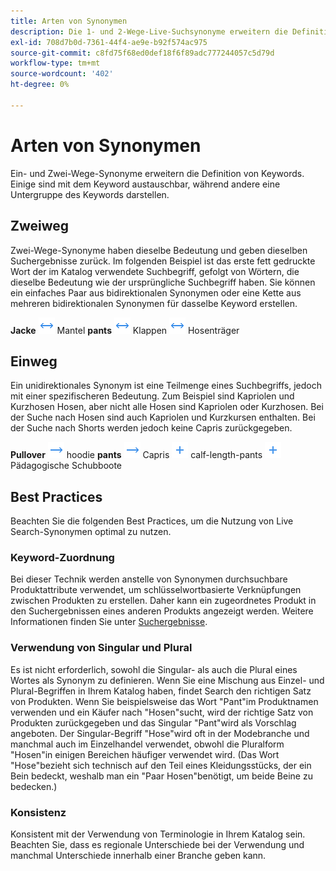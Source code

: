 ```yaml
---
title: Arten von Synonymen
description: Die 1- und 2-Wege-Live-Suchsynonyme erweitern die Definition von Keywords.
exl-id: 708d7b0d-7361-44f4-ae9e-b92f574ac975
source-git-commit: c8fd75f68ed0def18f6f89adc777244057c5d79d
workflow-type: tm+mt
source-wordcount: '402'
ht-degree: 0%

---
```


# Arten von Synonymen

Ein- und Zwei-Wege-Synonyme erweitern die Definition von Keywords. Einige sind mit dem Keyword austauschbar, während andere eine Untergruppe des Keywords darstellen.

## Zweiweg

Zwei-Wege-Synonyme haben dieselbe Bedeutung und geben dieselben Suchergebnisse zurück. Im folgenden Beispiel ist das erste fett gedruckte Wort der im Katalog verwendete Suchbegriff, gefolgt von Wörtern, die dieselbe Bedeutung wie der ursprüngliche Suchbegriff haben. Sie können ein einfaches Paar aus bidirektionalen Synonymen oder eine Kette aus mehreren bidirektionalen Synonymen für dasselbe Keyword erstellen.

**Jacke** ![Zweiwegauswahl](assets/btn-two-way.png) Mantel
**pants** ![Zweiwegauswahl](assets/btn-two-way.png) Klappen ![Zweiwegauswahl](assets/btn-two-way.png) Hosenträger

## Einweg

Ein unidirektionales Synonym ist eine Teilmenge eines Suchbegriffs, jedoch mit einer spezifischeren Bedeutung. Zum Beispiel sind Kapriolen und Kurzhosen Hosen, aber nicht alle Hosen sind Kapriolen oder Kurzhosen. Bei der Suche nach Hosen sind auch Kapriolen und Kurzkursen enthalten. Bei der Suche nach Shorts werden jedoch keine Capris zurückgegeben.

**Pullover** ![Einwegauswahl](assets/btn-one-way.png) hoodie
**pants** ![Einwegauswahl](assets/btn-one-way.png) Capris ![Mehrere Einweg-Selektoren](assets/btn-multiple-one-way.png) calf-length-pants ![Mehrere Einweg-Selektoren](assets/btn-multiple-one-way.png) Pädagogische Schubboote

## Best Practices

Beachten Sie die folgenden Best Practices, um die Nutzung von Live Search-Synonymen optimal zu nutzen.

### Keyword-Zuordnung

Bei dieser Technik werden anstelle von Synonymen durchsuchbare Produktattribute verwendet, um schlüsselwortbasierte Verknüpfungen zwischen Produkten zu erstellen. Daher kann ein zugeordnetes Produkt in den Suchergebnissen eines anderen Produkts angezeigt werden. Weitere Informationen finden Sie unter [Suchergebnisse](https://docs.magento.com/user-guide/catalog/search-results.html).

### Verwendung von Singular und Plural

Es ist nicht erforderlich, sowohl die Singular- als auch die Plural eines Wortes als Synonym zu definieren. Wenn Sie eine Mischung aus Einzel- und Plural-Begriffen in Ihrem Katalog haben, findet Search den richtigen Satz von Produkten. Wenn Sie beispielsweise das Wort &quot;Pant&quot;im Produktnamen verwenden und ein Käufer nach &quot;Hosen&quot;sucht, wird der richtige Satz von Produkten zurückgegeben und das Singular &quot;Pant&quot;wird als Vorschlag angeboten. Der Singular-Begriff &quot;Hose&quot;wird oft in der Modebranche und manchmal auch im Einzelhandel verwendet, obwohl die Pluralform &quot;Hosen&quot;in einigen Bereichen häufiger verwendet wird. (Das Wort &quot;Hose&quot;bezieht sich technisch auf den Teil eines Kleidungsstücks, der ein Bein bedeckt, weshalb man ein &quot;Paar Hosen&quot;benötigt, um beide Beine zu bedecken.)

### Konsistenz

Konsistent mit der Verwendung von Terminologie in Ihrem Katalog sein. Beachten Sie, dass es regionale Unterschiede bei der Verwendung und manchmal Unterschiede innerhalb einer Branche geben kann.
